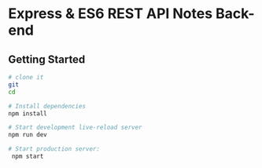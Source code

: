 Express & ES6 REST API Notes Back-end
==================================


Getting Started
---------------

```sh
# clone it
git 
cd 

# Install dependencies
npm install

# Start development live-reload server
npm run dev

# Start production server:
 npm start
```

